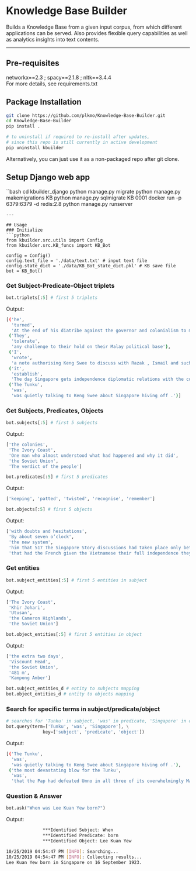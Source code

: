 # Knowledge Base Builder
Builds a Knowledge Base from a given input corpus, from which different applications can be served. Also provides flexible query capabilities as well as analytics insights into text contents.

---

## Pre-requisites
networkx==2.3 ; spacy==2.1.8 ; nltk==3.4.4  
For more details, see requirements.txt

## Package Installation
```bash
git clone https://github.com/plkmo/Knowledge-Base-Builder.git
cd Knowledge-Base-Builder
pip install .

# to uninstall if required to re-install after updates,
# since this repo is still currently in active development
pip uninstall kbuilder 
```
Alternatively, you can just use it as a non-packaged repo after git clone.

## Setup Django web app
``bash
cd kbuilder_django
python manage.py migrate
python manage.py makemigrations KB
python manage.py sqlmigrate KB 0001
docker run -p 6379:6379 -d redis:2.8
python manage.py runserver
```
---

## Usage
### Initialize
```python
from kbuilder.src.utils import Config
from kbuilder.src.KB_funcs import KB_Bot

config = Config()
config.text_file = './data/text.txt' # input text file
config.state_dict = './data/KB_Bot_state_dict.pkl' # KB save file
bot = KB_Bot()
```

### Get Subject-Predicate-Object triplets
```python
bot.triplets[:5] # first 5 triplets
```
Output:
```bash
[('he',
  'turned',
  'At the end of his diatribe against the governor and colonialism to me the Member for Tanjong Pagar who has plagued me so consistently and so vociferously in the past but is virtually the leader of the opposition in the eyes of the public'),
 ('They',
  'tolerate',
  'any challenge to their hold on their Malay political base'),
 ('I',
  'wrote',
  'a note authorising Keng Swee to discuss with Razak , Ismail and such other federal ministers of comparable authority concerned in these matters in the central government any proposal for any constitutional rearrange\xad ments of Malaysia'),
 ('it',
  'establish',
  'The day Singapore gets independence diplomatic relations with the countries we oppose'),
 ('The Tunku',
  'was',
  'was quietly talking to Keng Swee about Singapore hiving off .')]
```

### Get Subjects, Predicates, Objects
```python
bot.subjects[:5] # first 5 subjects
```
Output:
```bash
['the colonies',
 'The Ivory Coast',
 'One man who almost understood what had happened and why it did',
 'the Soviet Union',
 'The verdict of the people']
```

```python
bot.predicates[:5] # first 5 predicates
```
Output:
```bash
['keeping', 'patted', 'twisted', 'recognise', 'remember']
```

```python
bot.objects[:5] # first 5 objects
```
Output:
```bash
['with doubts and hesitations',
 'By about seven o’clock',
 'the new system',
 'him that 517 The Singapore Story discussions had taken place only between our traders and their officials , not with Singapore government officers',
 'that had the French given the Vietnamese their full independence they might not have gone communist']
```

### Get entities
```python
bot.subject_entities[:5] # first 5 entities in subject
```
Output:
```bash
['The Ivory Coast',
 'Khir Johari',
 'Utusan',
 'the Cameron Highlands',
 'the Soviet Union']
```

```python
bot.object_entities[:5] # first 5 entities in object
```
Output:
```bash
['the extra two days',
 'Viscount Head',
 'the Soviet Union',
 '481 m',
 'Kampong Amber']
```

```python
bot.subject_entities_d # entity to subjects mapping
bot.object_entities_d # entity to objects mapping
```

### Search for specific terms in subject/predicate/object
```python
# searches for 'Tunku' in subject, 'was' in predicate, 'Singapore' in object
bot.query(term=['Tunku', 'was', 'Singapore'], \
              key=['subject', 'predicate', 'object'])
```
Output:
```bash
[('The Tunku',
  'was',
  'was quietly talking to Keng Swee about Singapore hiving off .'),
 ('the most devastating blow for the Tunku',
  'was',
  'that the Pap had defeated Umno in all three of its overwhelmingly Malay constituencies , he had specially come down which to Singapore to address on the eve of the election')]
```
### Question & Answer
```python
bot.ask("When was Lee Kuan Yew born?")
```
Output:
```bash
              ***Identified Subject: When
              ***Identified Predicate: born
              ***Identified Object: Lee Kuan Yew

10/25/2019 04:54:47 PM [INFO]: Searching...
10/25/2019 04:54:47 PM [INFO]: Collecting results...
Lee Kuan Yew born in Singapore on 16 September 1923.
```
